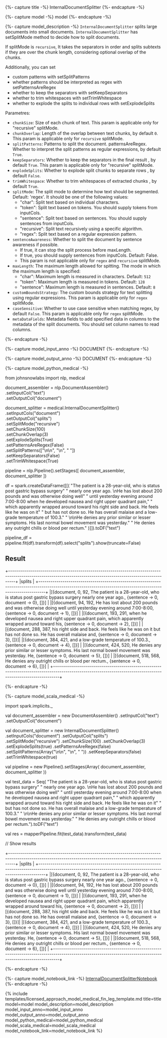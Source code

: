 {%- capture title -%}
InternalDocumentSplitter
{%- endcapture -%}

{%- capture model -%}
model
{%- endcapture -%}

{%- capture model_description -%}
`InternalDocumentSplitter` splits large documents into small documents. `InternalDocumentSplitter` has setSplitMode method to decide how to split documents.

If splitMode is `recursive`, It takes the separators in order and splits subtexts if they are over the chunk length, considering optional overlap of the chunks.

Additionally, you can set
- custom patterns with setSplitPatterns
- whether patterns should be interpreted as regex with setPatternsAreRegex
- whether to keep the separators with setKeepSeparators
- whether to trim whitespaces with setTrimWhitespace
- whether to explode the splits to individual rows with setExplodeSplits

Parametres:

- `chunkSize`: Size of each chunk of text. This param is applicable only for "recursive" splitMode.
- `chunkOverlap`: Length of the overlap between text chunks, by default `0`. This param is applicable only for `recursive` splitMode.
- `splitPatterns`: Patterns to split the document.
patternsAreRegex. Whether to interpret the split patterns as regular expressions, by default `True`.
- `keepSeparators`: Whether to keep the separators in the final result , by default `True`. This param is applicable only for "recursive" splitMode.
- `explodeSplits`: Whether to explode split chunks to separate rows , by default `False`.
- `trimWhitespace`: Whether to trim whitespaces of extracted chunks , by default `True`.
- `splitMode`: The split mode to determine how text should be segmented. Default: 'regex'. It should be one of the following values:
  - "char": Split text based on individual characters.
  - "token": Split text based on tokens. You should supply tokens from inputCols.
  - "sentence": Split text based on sentences. You should supply sentences from inputCols.
  - "recursive": Split text recursively using a specific algorithm.
  - "regex": Split text based on a regular expression pattern.
- `sentenceAwareness`: Whether to split the document by sentence awareness if possible.
  - If true, it can stop the split process before maxLength.
  - If true, you should supply sentences from inputCols. Default: False.
  - This param is not applicable only for `regex` and `recursive` splitMode.
- `maxLength`: The maximum length allowed for spitting. The mode in which the maximum length is specified:
  - "char": Maximum length is measured in characters. Default: `512`
  - "token": Maximum length is measured in tokens. Default: `128`
  - "sentence": Maximum length is measured in sentences. Default: `8`
- `customBoundsStrategy`: The custom bounds strategy for text splitting using regular expressions. This param is applicable only for `regex` splitMode.
- `caseSensitive`: Whether to use case sensitive when matching regex, by default `False`. This param is applicable only for `regex` splitMode.
-  `metaDataFields`: Metadata fields to add specified data in columns to the metadata of the split documents.         You should set column names to read columns.

{%- endcapture -%}

{%- capture model_input_anno -%}
DOCUMENT
{%- endcapture -%}

{%- capture model_output_anno -%}
DOCUMENT
{%- endcapture -%}

{%- capture model_python_medical -%}

from johnsnowlabs import nlp, medical

document_assembler = nlp.DocumentAssembler()\
    .setInputCol("text")\
    .setOutputCol("document")

document_splitter = medical.InternalDocumentSplitter()\
    .setInputCols("document")\
    .setOutputCol("splits")\
    .setSplitMode("recursive")\
    .setChunkSize(100)\
    .setChunkOverlap(3)\
    .setExplodeSplits(True)\
    .setPatternsAreRegex(False)\
    .setSplitPatterns(["\n\n", "\n", " "])\
    .setKeepSeparators(False)\
    .setTrimWhitespace(True)

pipeline = nlp.Pipeline().setStages([
    document_assembler,
    document_splitter
])

df = spark.createDataFrame([[(
    "The patient is a 28-year-old, who is status post gastric bypass surgery"
    " nearly one year ago. \nHe has lost about 200 pounds and was otherwise doing well"
    " until yesterday evening around 7:00-8:00 when he developed nausea and right upper quadrant pain,"
    " which apparently wrapped around toward his right side and back. He feels like he was on it"
    " but has not done so. He has overall malaise and a low-grade temperature of 100.3."
    " \n\nHe denies any prior similar or lesser symptoms. His last normal bowel movement was yesterday."
    " He denies any outright chills or blood per rectum."
)]]).toDF("text")


pipeline_df = pipeline.fit(df).transform(df).select("splits").show(truncate=False)

## Result

+---------------------------------------------------------------------------------------------------------------------------------------------------------------+
|splits                                                                                                                                                         |
+---------------------------------------------------------------------------------------------------------------------------------------------------------------+
|[{document, 0, 92, The patient is a 28-year-old, who is status post gastric bypass surgery nearly one year ago., {sentence -> 0, document -> 0}, []}]          |
|[{document, 94, 192, He has lost about 200 pounds and was otherwise doing well until yesterday evening around 7:00-8:00, {sentence -> 0, document -> 1}, []}]  |
|[{document, 193, 291, when he developed nausea and right upper quadrant pain, which apparently wrapped around toward his, {sentence -> 0, document -> 2}, []}] |
|[{document, 288, 387, his right side and back. He feels like he was on it but has not done so. He has overall malaise and, {sentence -> 0, document -> 3}, []}]|
|[{document, 384, 421, and a low-grade temperature of 100.3., {sentence -> 0, document -> 4}, []}]                                                              |
|[{document, 424, 520, He denies any prior similar or lesser symptoms. His last normal bowel movement was yesterday. He, {sentence -> 0, document -> 5}, []}]   |
|[{document, 518, 568, He denies any outright chills or blood per rectum., {sentence -> 0, document -> 6}, []}]                                                 |
+---------------------------------------------------------------------------------------------------------------------------------------------------------------+

{%- endcapture -%}


{%- capture model_scala_medical -%}

import spark.implicits._

val document_assembler = new DocumentAssembler()
    .setInputCol("text")
    .setOutputCol("document")

val document_splitter = new InternalDocumentSplitter()
    .setInputCols("document")
    .setOutputCol("splits")
    .setSplitMode("recursive")
    .setChunkSize(100)
    .setChunkOverlap(3)
    .setExplodeSplits(true)
    .setPatternsAreRegex(false)
    .setSplitPatterns(Array("\n\n", "\n", " "))
    .setKeepSeparators(false)
    .setTrimWhitespace(true)

val pipeline = new Pipeline().setStages(Array(
    document_assembler, 
    document_splitter ))


val test_data = Seq( "The patient is a 28-year-old, who is status post gastric bypass surgery"
    " nearly one year ago. \nHe has lost about 200 pounds and was otherwise doing well"
    " until yesterday evening around 7:00-8:00 when he developed nausea and right upper quadrant pain,"
    " which apparently wrapped around toward his right side and back. He feels like he was on it"
    " but has not done so. He has overall malaise and a low-grade temperature of 100.3."
    " \n\nHe denies any prior similar or lesser symptoms. His last normal bowel movement was yesterday."
    " He denies any outright chills or blood per rectum.").toDF("text")

val res = mapperPipeline.fit(test_data).transform(test_data)

// Show results

+---------------------------------------------------------------------------------------------------------------------------------------------------------------+
|splits                                                                                                                                                         |
+---------------------------------------------------------------------------------------------------------------------------------------------------------------+
|[{document, 0, 92, The patient is a 28-year-old, who is status post gastric bypass surgery nearly one year ago., {sentence -> 0, document -> 0}, []}]          |
|[{document, 94, 192, He has lost about 200 pounds and was otherwise doing well until yesterday evening around 7:00-8:00, {sentence -> 0, document -> 1}, []}]  |
|[{document, 193, 291, when he developed nausea and right upper quadrant pain, which apparently wrapped around toward his, {sentence -> 0, document -> 2}, []}] |
|[{document, 288, 387, his right side and back. He feels like he was on it but has not done so. He has overall malaise and, {sentence -> 0, document -> 3}, []}]|
|[{document, 384, 421, and a low-grade temperature of 100.3., {sentence -> 0, document -> 4}, []}]                                                              |
|[{document, 424, 520, He denies any prior similar or lesser symptoms. His last normal bowel movement was yesterday. He, {sentence -> 0, document -> 5}, []}]   |
|[{document, 518, 568, He denies any outright chills or blood per rectum., {sentence -> 0, document -> 6}, []}]                                                 |
+---------------------------------------------------------------------------------------------------------------------------------------------------------------+

{%- endcapture -%}


{%- capture model_notebook_link -%}
[InternalDocumentSplitterNotebook](https://colab.research.google.com/github/JohnSnowLabs/spark-nlp-workshop/blob/master/tutorials/Certification_Trainings/Healthcare/38.InternalDocumentSplitter.ipynb)
{%- endcapture -%}


{% include templates/licensed_approach_model_medical_fin_leg_template.md
title=title
model=model
model_description=model_description
model_input_anno=model_input_anno
model_output_anno=model_output_anno
model_python_medical=model_python_medical
model_scala_medical=model_scala_medical
model_notebook_link=model_notebook_link
%}
